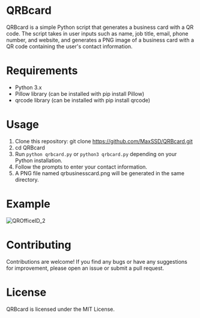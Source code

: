 # QRBcard
QRBcard is a simple Python script that generates a business card with a QR code. The script takes in user inputs such as name, job title, email, phone number, and website, and generates a PNG image of a business card with a QR code containing the user's contact information.

# Requirements
* Python 3.x
* Pillow library (can be installed with pip install Pillow)
* qrcode library (can be installed with pip install qrcode)

# Usage
1. Clone this repository: git clone https://github.com/MaxSSD/QRBcard.git
2. cd QRBcard
3. Run ```python qrbcard.py``` or ```python3 qrbcard.py``` depending on your Python installation.
4. Follow the prompts to enter your contact information.
5. A PNG file named qrbusinesscard.png will be generated in the same directory.

# Example
![QROfficeID_2](https://user-images.githubusercontent.com/86234226/224329945-9de95a01-2f79-49ec-b2ab-4fd17e61d09a.PNG)

# Contributing
Contributions are welcome! If you find any bugs or have any suggestions for improvement, please open an issue or submit a pull request.

# License
QRBcard is licensed under the MIT License.
